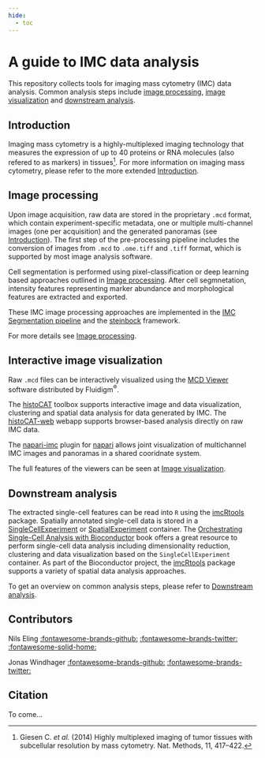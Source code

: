 ```yaml
---
hide:
  - toc
---
```


# A guide to IMC data analysis

This repository collects tools for imaging mass cytometry (IMC) data analysis. 
Common analysis steps include [image processing](process.md), [image visualization](viewers.md) and [downstream analysis](analysis.md).

## Introduction

Imaging mass cytometry is a highly-multiplexed imaging technology that measures the expression of up to 40 proteins or RNA molecules (also refered to as markers) in tissues[^fn1].
For more information on imaging mass cytometry, please refer to the more extended [Introduction](intro.md).

## Image processing

Upon image acquisition, raw data are stored in the proprietary `.mcd` format, which contain experiment-specific metadata, one or multiple multi-channel images (one per acquisition) and the generated panoramas (see [Introduction](intro.md)).
The first step of the pre-processing pipeline includes the conversion of images from `.mcd` to `.ome.tiff` and `.tiff` format, which is supported by most image analysis software.

Cell segmentation is performed using pixel-classification or deep learning based approaches outlined in [Image processing](process.md). 
After cell segmnetation, intensity features representing marker abundance and morphological features are extracted and exported. 

These IMC image processing approaches are implemented in the [IMC Segmentation pipeline](https://github.com/BodenmillerGroup/ImcSegmentationPipeline) and the [steinbock](https://github.com/BodenmillerGroup/steinbock) framework.

For more details see [Image processing](prepro.md).

## Interactive image visualization

Raw `.mcd` files can be interactively visualized using the [MCD Viewer](https://www.fluidigm.com/software) software distributed by Fluidigm<sup>&reg;</sup>.

The [histoCAT](https://bodenmillergroup.github.io/histoCAT/) toolbox supports interactive image and data visualization, clustering and spatial data analysis for data generated by IMC. 
The [histoCAT-web](https://github.com/BodenmillerGroup/histocat-web) webapp supports browser-based analysis directly on raw IMC data.

The [napari-imc](https://github.com/BodenmillerGroup/napari-imc) plugin for [napari](https://napari.org/) allows joint visualization of multichannel IMC images and panoramas in a shared cooridnate system.

The full features of the viewers can be seen at [Image visualization](viewers.md).

## Downstream analysis

The  extracted single-cell features can be read into `R` using the [imcRtools](https://bioconductor.org/packages/imcRtools) package. 
Spatially annotated single-cell data is stored in a [SingleCellExperiment](https://bioconductor.org/packages/SingleCellExperiment) or [SpatialExperiment](https://bioconductor.org/packages/SpatialExperiment) container.
The [Orchestrating Single-Cell Analysis with Bioconductor](https://bioconductor.org/books/release/OSCA/) book offers a great resource to perform single-cell data analysis including dimensionality reduction, clustering and data visualization based on the `SingleCellExperiment` container.
As part of the Bioconductor project, the [imcRtools](https://bioconductor.org/packages/imcRtools) package supports a variety of spatial data analysis approaches.

To get an overview on common analysis steps, please refer to [Downstream analysis](analysis.md).

## Contributors

Nils Eling [:fontawesome-brands-github:](https://github.com/nilseling) [:fontawesome-brands-twitter:](https://twitter.com/NilsEling) [:fontawesome-solid-home:](https://nilseling.github.io/)

Jonas Windhager [:fontawesome-brands-github:](https://github.com/jwindhager) [:fontawesome-brands-twitter:](https://twitter.com/JonasWindhager)

## Citation

To come...

[^fn1]: Giesen C. _et al._ (2014) Highly multiplexed imaging of tumor tissues with subcellular resolution by mass cytometry. Nat. Methods, 11, 417–422.